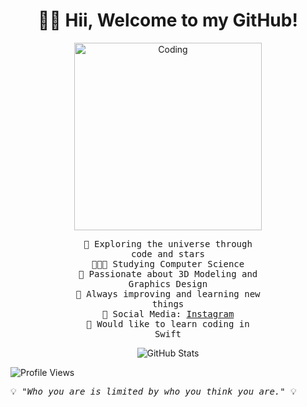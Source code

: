 <h1 align="center">👋🏼 Hii, Welcome to my GitHub!</h1>

<p align="center">
  <img src="https://preview.redd.it/qwn3slk3bw991.gif?width=640&crop=smart&auto=webp&s=fb85e92b6d25dcae5868857701d4a653b4f0835d" alt="Coding" width="300">
</p>

<div align="center">
  <div style="width: 60%;">
    <samp>
      🌌 Exploring the universe through code and stars<br>
      👨🏼‍💻 Studying Computer Science<br>
      💟 Passionate about 3D Modeling and Graphics Design<br>
      🚀 Always improving and learning new things<br>
      📲 Social Media: <a href="https://www.instagram.com/valentino.ivanovski/" target="_blank">Instagram</a><br>
      🦅 Would like to learn coding in Swift
    </samp>
  </div>
</div>

<p align="center">
  <img src="https://github-readme-stats.vercel.app/api?username=valentino-ivanovski&show_icons=true&theme=radical" alt="GitHub Stats">
</p>

<p align="left">
  <img src="https://komarev.com/ghpvc/?username=valentino-ivanovski&color=blueviolet" alt="Profile Views">
</p>

<p align="left">
  <samp>
    💡<em> "Who you are is limited by who you think you are."</em> 💡
  </samp>
</p>
